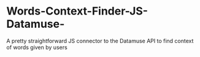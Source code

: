 # Words-Context-Finder-JS-Datamuse-
A pretty straightforward JS connector to the Datamuse API to find context of words given by users 
